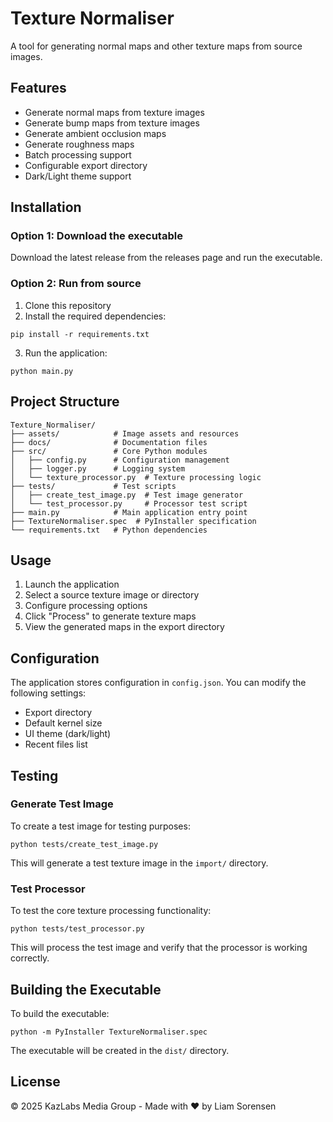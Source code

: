 # Texture Normaliser

A tool for generating normal maps and other texture maps from source images.

## Features

- Generate normal maps from texture images
- Generate bump maps from texture images
- Generate ambient occlusion maps
- Generate roughness maps
- Batch processing support
- Configurable export directory
- Dark/Light theme support

## Installation

### Option 1: Download the executable
Download the latest release from the releases page and run the executable.

### Option 2: Run from source
1. Clone this repository
2. Install the required dependencies:
```
pip install -r requirements.txt
```
3. Run the application:
```
python main.py
```

## Project Structure

```
Texture_Normaliser/
├── assets/            # Image assets and resources
├── docs/              # Documentation files
├── src/               # Core Python modules
│   ├── config.py      # Configuration management
│   ├── logger.py      # Logging system
│   └── texture_processor.py  # Texture processing logic
├── tests/             # Test scripts
│   ├── create_test_image.py  # Test image generator
│   └── test_processor.py     # Processor test script
├── main.py            # Main application entry point
├── TextureNormaliser.spec  # PyInstaller specification
└── requirements.txt   # Python dependencies
```

## Usage

1. Launch the application
2. Select a source texture image or directory
3. Configure processing options
4. Click "Process" to generate texture maps
5. View the generated maps in the export directory

## Configuration

The application stores configuration in `config.json`. You can modify the following settings:

- Export directory
- Default kernel size
- UI theme (dark/light)
- Recent files list

## Testing

### Generate Test Image

To create a test image for testing purposes:

```
python tests/create_test_image.py
```

This will generate a test texture image in the `import/` directory.

### Test Processor

To test the core texture processing functionality:

```
python tests/test_processor.py
```

This will process the test image and verify that the processor is working correctly.

## Building the Executable

To build the executable:

```
python -m PyInstaller TextureNormaliser.spec
```

The executable will be created in the `dist/` directory.

## License

© 2025 KazLabs Media Group - Made with ♥ by Liam Sorensen 